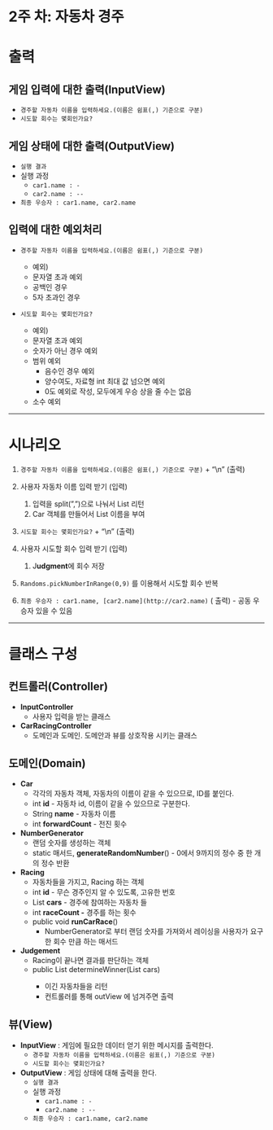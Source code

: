 # 2주 차: 자동차 경주

# 출력

## 게임 입력에 대한 출력(InputView)

- `경주할 자동차 이름을 입력하세요.(이름은 쉼표(,) 기준으로 구분)`
- `시도할 회수는 몇회인가요?`

## 게임 상태에 대한 출력(OutputView)

- `실행 결과`
- 실행 과정
    - `car1.name : -`
    - `car2.name : --`
- `최종 우승자 : car1.name, car2.name`

## 입력에 대한 예외처리

- `경주할 자동차 이름을 입력하세요.(이름은 쉼표(,) 기준으로 구분)`
    - 예외)
    - 문자열 초과 예외
    - 공백인 경우
    - 5자 초과인 경우

- `시도할 회수는 몇회인가요?`
    - 예외)
    - 문자열 초과 예외
    - 숫자가 아닌 경우 예외
    - 범위 예외
        - 음수인 경우 예외
        - 양수여도, 자료형 int 최대 값 넘으면 예외
        - 0도 예외로 작성, 모두에게 우승 상을 줄 수는 없음
    - 소수 예외

---

# 시나리오

1. `경주할 자동차 이름을 입력하세요.(이름은 쉼표(,) 기준으로 구분)` + “\n” (출력)
2. 사용자 자동차 이름 입력 받기 (입력)
    1. 입력을 split(”,”)으로 나눠서 List<String> 리턴
    2. Car 객체를 만들어서 List<String> 이름을 부여

3. `시도할 회수는 몇회인가요?` + “\n” (출력)

1. 사용자 시도할 회수 입력 받기 (입력)
    1. J**udgment**에 회수 저장
2. `Randoms.pickNumberInRange(0,9)` 를 이용해서 시도할 회수 반복
3. `최종 우승자 : car1.name, [car2.name](http://car2.name)` ( 출력) - 공동 우승자 있을 수 있음

---

# 클래스 구성

## 컨트롤러(Controller)

- **InputController**
    - 사용자 입력을 받는 클래스
- **CarRacingController**
    - 도메인과 도메인. 도메안과 뷰를 상호작용 시키는 클래스

## 도메인(Domain)

- **Car**
    - 각각의 자동차 객체, 자동차의 이름이 같을 수 있으므로, ID를 붙인다.
    - int **id** - 자동차 id, 이름이 같을 수 있으므로 구분한다.
    - String **name** - 자동차 이름
    - int **forwardCount** - 전진 횟수
- **NumberGenerator**
    - 랜덤 숫자를 생성하는 객체
    - static 매서드, **generateRandomNumber**() - 0에서 9까지의 정수 중 한 개의 정수 반환
- **Racing**
    - 자동차들을 가지고, Racing 하는 객체
    - int **id** - 무슨 경주인지 알 수 있도록, 고유한 번호
    - List<Car> **cars** - 경주에 참여하는 자동차 들
    - int **raceCount -** 경주를 하는 횟수
    - public void **runCarRace**()
        - NumberGenerator로 부터 랜덤 숫자를 가져와서 레이싱을 사용자가 요구한 회수 만큼 하는 매서드
- **Judgement**
    - Racing이 끝나면 결과를 판단하는 객체
    - public List<Car> determineWinner(List<Car> cars)
        - 이긴 자동차들을 리턴
        - 컨트롤러를 통해 outView 에 넘겨주면 출력

## 뷰(View)

- **InputView** : 게임에 필요한 데이터 얻기 위한 메시지를 출력한다.
    - `경주할 자동차 이름을 입력하세요.(이름은 쉼표(,) 기준으로 구분)`
    - `시도할 회수는 몇회인가요?`
- **OutputView** : 게임 상태에 대해 출력을 한다.
    - `실행 결과`
    - 실행 과정
        - `car1.name : -`
        - `car2.name : --`
    - `최종 우승자 : car1.name, car2.name`